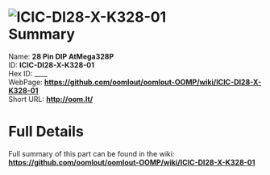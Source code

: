 
![ICIC-DI28-X-K328-01](https://github.com/oomlout/oomlout-OOMP/blob/master/parts/ICIC-DI28-X-K328-01/ICIC-DI28-X-K328-01_420.jpg)   
Summary
=================
  
Name: __28 Pin DIP AtMega328P__    
ID: __ICIC-DI28-X-K328-01__   
Hex ID: ____   
WebPage: __https://github.com/oomlout/oomlout-OOMP/wiki/ICIC-DI28-X-K328-01__   
Short URL: __http://oom.lt/__   

Full Details
==========================
Full summary of this part can be found in the wiki:   
__https://github.com/oomlout/oomlout-OOMP/wiki/ICIC-DI28-X-K328-01__    

